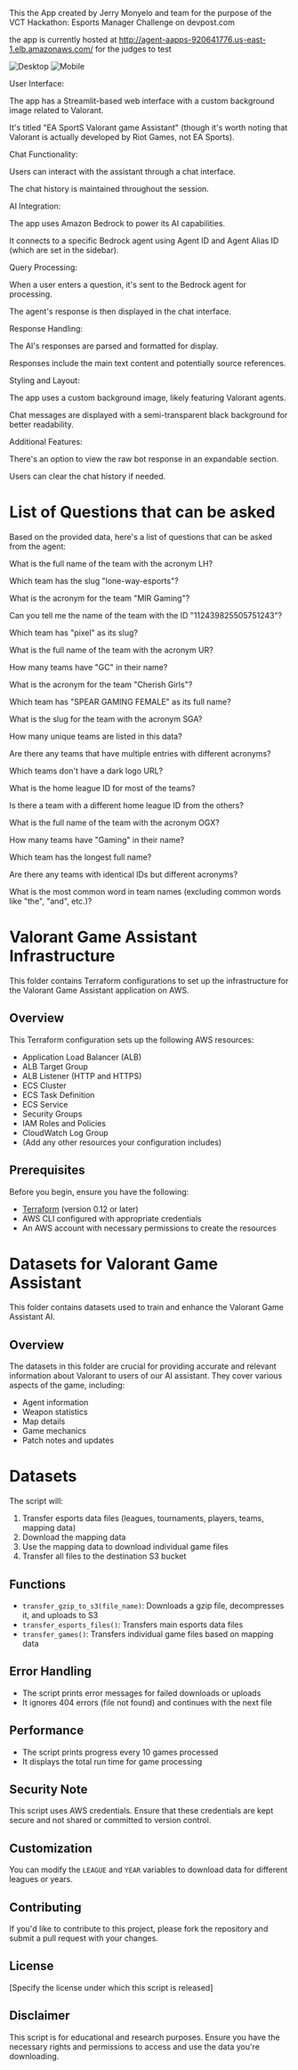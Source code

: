 This the App created by Jerry Monyelo and team for the purpose of the VCT Hackathon: Esports Manager Challenge on devpost.com

the app is currently hosted at http://agent-aapps-920641776.us-east-1.elb.amazonaws.com/ for the judges to test




![Desktop](image.png)
![Mobile](mobile.jpg)

User Interface:

The app has a Streamlit-based web interface with a custom background image related to Valorant.

It's titled "EA SportS Valorant game Assistant" (though it's worth noting that Valorant is actually developed by Riot Games, not EA Sports).

Chat Functionality:

Users can interact with the assistant through a chat interface.

The chat history is maintained throughout the session.

AI Integration:

The app uses Amazon Bedrock to power its AI capabilities.

It connects to a specific Bedrock agent using Agent ID and Agent Alias ID (which are set in the sidebar).

Query Processing:

When a user enters a question, it's sent to the Bedrock agent for processing.

The agent's response is then displayed in the chat interface.

Response Handling:

The AI's responses are parsed and formatted for display.

Responses include the main text content and potentially source references.

Styling and Layout:

The app uses a custom background image, likely featuring Valorant agents.

Chat messages are displayed with a semi-transparent black background for better readability.

Additional Features:

There's an option to view the raw bot response in an expandable section.

Users can clear the chat history if needed.

# List of Questions that can be asked

Based on the provided data, here's a list of questions that can be asked from the agent:

What is the full name of the team with the acronym LH?

Which team has the slug "lone-way-esports"?

What is the acronym for the team "MIR Gaming"?

Can you tell me the name of the team with the ID "112439825505751243"?

Which team has "pixel" as its slug?

What is the full name of the team with the acronym UR?

How many teams have "GC" in their name?

What is the acronym for the team "Cherish Girls"?

Which team has "SPEAR GAMING FEMALE" as its full name?

What is the slug for the team with the acronym SGA?

How many unique teams are listed in this data?

Are there any teams that have multiple entries with different acronyms?

Which teams don't have a dark logo URL?

What is the home league ID for most of the teams?

Is there a team with a different home league ID from the others?

What is the full name of the team with the acronym OGX?

How many teams have "Gaming" in their name?

Which team has the longest full name?

Are there any teams with identical IDs but different acronyms?

What is the most common word in team names (excluding common words like "the", "and", etc.)?

# Valorant Game Assistant Infrastructure

This folder contains Terraform configurations to set up the infrastructure for the Valorant Game Assistant application on AWS.

## Overview

This Terraform configuration sets up the following AWS resources:

- Application Load Balancer (ALB)
- ALB Target Group
- ALB Listener (HTTP and HTTPS)
- ECS Cluster
- ECS Task Definition
- ECS Service
- Security Groups
- IAM Roles and Policies
- CloudWatch Log Group
- (Add any other resources your configuration includes)

## Prerequisites

Before you begin, ensure you have the following:

- [Terraform](https://www.terraform.io/downloads.html) (version 0.12 or later)
- AWS CLI configured with appropriate credentials
- An AWS account with necessary permissions to create the resources

# Datasets for Valorant Game Assistant

This folder contains datasets used to train and enhance the Valorant Game Assistant AI.

## Overview

The datasets in this folder are crucial for providing accurate and relevant information about Valorant to users of our AI assistant. They cover various aspects of the game, including:

- Agent information
- Weapon statistics
- Map details
- Game mechanics
- Patch notes and updates

# Datasets


The script will:
1. Transfer esports data files (leagues, tournaments, players, teams, mapping data)
2. Download the mapping data
3. Use the mapping data to download individual game files
4. Transfer all files to the destination S3 bucket

## Functions

- `transfer_gzip_to_s3(file_name)`: Downloads a gzip file, decompresses it, and uploads to S3
- `transfer_esports_files()`: Transfers main esports data files
- `transfer_games()`: Transfers individual game files based on mapping data

## Error Handling

- The script prints error messages for failed downloads or uploads
- It ignores 404 errors (file not found) and continues with the next file

## Performance

- The script prints progress every 10 games processed
- It displays the total run time for game processing

## Security Note

This script uses AWS credentials. Ensure that these credentials are kept secure and not shared or committed to version control.

## Customization

You can modify the `LEAGUE` and `YEAR` variables to download data for different leagues or years.

## Contributing

If you'd like to contribute to this project, please fork the repository and submit a pull request with your changes.

## License

[Specify the license under which this script is released]

## Disclaimer

This script is for educational and research purposes. Ensure you have the necessary rights and permissions to access and use the data you're downloading.
